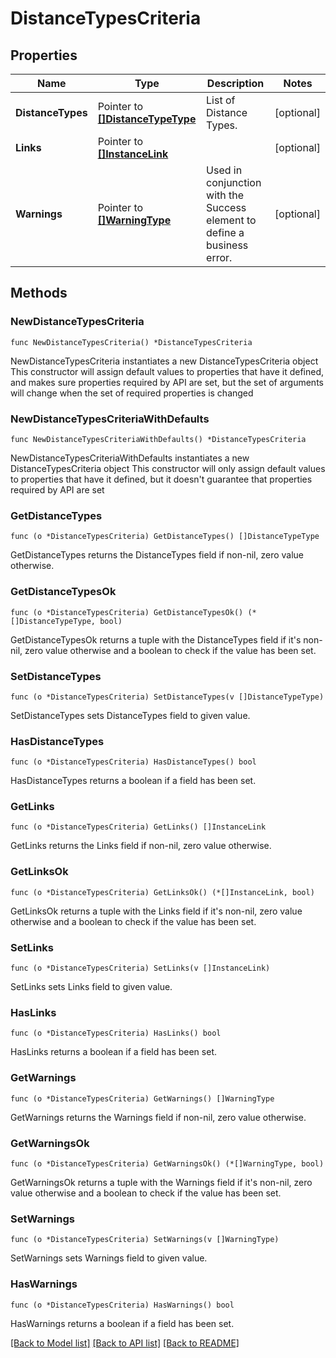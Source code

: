 # DistanceTypesCriteria

## Properties

Name | Type | Description | Notes
------------ | ------------- | ------------- | -------------
**DistanceTypes** | Pointer to [**[]DistanceTypeType**](DistanceTypeType.md) | List of Distance Types. | [optional] 
**Links** | Pointer to [**[]InstanceLink**](InstanceLink.md) |  | [optional] 
**Warnings** | Pointer to [**[]WarningType**](WarningType.md) | Used in conjunction with the Success element to define a business error. | [optional] 

## Methods

### NewDistanceTypesCriteria

`func NewDistanceTypesCriteria() *DistanceTypesCriteria`

NewDistanceTypesCriteria instantiates a new DistanceTypesCriteria object
This constructor will assign default values to properties that have it defined,
and makes sure properties required by API are set, but the set of arguments
will change when the set of required properties is changed

### NewDistanceTypesCriteriaWithDefaults

`func NewDistanceTypesCriteriaWithDefaults() *DistanceTypesCriteria`

NewDistanceTypesCriteriaWithDefaults instantiates a new DistanceTypesCriteria object
This constructor will only assign default values to properties that have it defined,
but it doesn't guarantee that properties required by API are set

### GetDistanceTypes

`func (o *DistanceTypesCriteria) GetDistanceTypes() []DistanceTypeType`

GetDistanceTypes returns the DistanceTypes field if non-nil, zero value otherwise.

### GetDistanceTypesOk

`func (o *DistanceTypesCriteria) GetDistanceTypesOk() (*[]DistanceTypeType, bool)`

GetDistanceTypesOk returns a tuple with the DistanceTypes field if it's non-nil, zero value otherwise
and a boolean to check if the value has been set.

### SetDistanceTypes

`func (o *DistanceTypesCriteria) SetDistanceTypes(v []DistanceTypeType)`

SetDistanceTypes sets DistanceTypes field to given value.

### HasDistanceTypes

`func (o *DistanceTypesCriteria) HasDistanceTypes() bool`

HasDistanceTypes returns a boolean if a field has been set.

### GetLinks

`func (o *DistanceTypesCriteria) GetLinks() []InstanceLink`

GetLinks returns the Links field if non-nil, zero value otherwise.

### GetLinksOk

`func (o *DistanceTypesCriteria) GetLinksOk() (*[]InstanceLink, bool)`

GetLinksOk returns a tuple with the Links field if it's non-nil, zero value otherwise
and a boolean to check if the value has been set.

### SetLinks

`func (o *DistanceTypesCriteria) SetLinks(v []InstanceLink)`

SetLinks sets Links field to given value.

### HasLinks

`func (o *DistanceTypesCriteria) HasLinks() bool`

HasLinks returns a boolean if a field has been set.

### GetWarnings

`func (o *DistanceTypesCriteria) GetWarnings() []WarningType`

GetWarnings returns the Warnings field if non-nil, zero value otherwise.

### GetWarningsOk

`func (o *DistanceTypesCriteria) GetWarningsOk() (*[]WarningType, bool)`

GetWarningsOk returns a tuple with the Warnings field if it's non-nil, zero value otherwise
and a boolean to check if the value has been set.

### SetWarnings

`func (o *DistanceTypesCriteria) SetWarnings(v []WarningType)`

SetWarnings sets Warnings field to given value.

### HasWarnings

`func (o *DistanceTypesCriteria) HasWarnings() bool`

HasWarnings returns a boolean if a field has been set.


[[Back to Model list]](../README.md#documentation-for-models) [[Back to API list]](../README.md#documentation-for-api-endpoints) [[Back to README]](../README.md)


